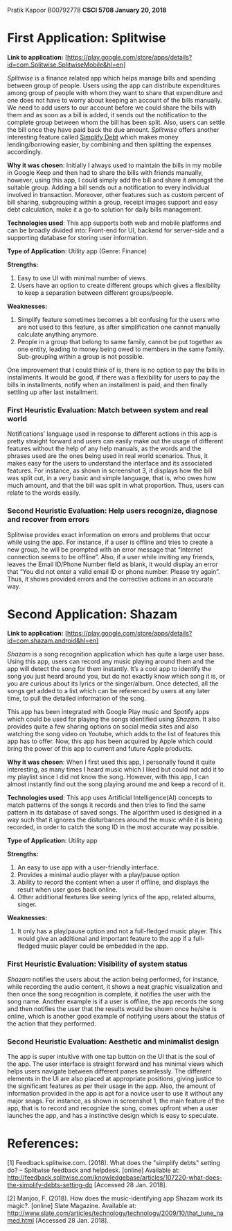 Pratik Kapoor
B00792778
**CSCI 5708
January 20, 2018**

# First Application: Splitwise
**Link to application:** [https://play.google.com/store/apps/details?id=com.Splitwise.SplitwiseMobile&hl=en]

*Splitwise* is a finance related app which helps manage bills and spending between group of people. Users using the app can distribute expenditures among group of people with whom they want to share that expenditure and one does not have to worry about keeping an account of the bills manually. We need to add users to our account before we could share the bills with them and as soon as a bill is added, it sends out the notification to the complete group between whom the bill has been split. Also, users can settle the bill once they have paid back the due amount.
*Splitwise* offers another interesting feature called [Simplify Debt](http://feedback.splitwise.com/knowledgebase/articles/107220-what-does-the-simplify-debts-setting-do) which makes money lending/borrowing easier, by combining and then splitting the expenses accordingly.

**Why it was chosen**: Initially I always used to maintain the bills in my mobile in Google Keep and then had to share the bills with friends manually, however, using this app, I could simply add the bill and share it amongst the suitable group. Adding a bill sends out a notification to every individual involved in transaction. Moreover, other features such as custom percent of bill sharing, subgrouping within a group, receipt images support and easy debt calculation, make it a go-to solution for daily bills management.

**Technologies used**: This app supports both web and mobile platforms and can be broadly divided into: Front-end for UI, backend for server-side and a supporting database for storing user information.

**Type of Application**: Utility app (Genre: Finance)

**Strengths:**
1.	Easy to use UI with minimal number of views.
2.	Users have an option to create different groups which gives a flexibility to keep a separation between different groups/people.

**Weaknesses:**
1.	Simplify feature sometimes becomes a bit confusing for the users who are not used to this feature, as after simplification one cannot manually calculate anything anymore.
2.	People in a group that belong to same family, cannot be put together as one entity, leading to money being owed to members in the same family. Sub-grouping within a group is not possible.

One improvement that I could think of is, there is no option to pay the bills in installments. It would be good, if there was a flexibility for users to pay the bills in installments, notify when an installment is paid, and then finally settling up after last installment.

### First Heuristic Evaluation: Match between system and real world
Notifications’ language used in response to different actions in this app is pretty straight forward and users can easily make out the usage of different features without the help of any help manuals, as the words and the phrases used are the ones being used in real world scenarios. Thus, it makes easy for the users to understand the interface and its associated features.
For instance, as shown in screenshot 3, it displays how the bill was split out, in a very basic and simple language, that is, who owes how much amount, and that the bill was split in what proportion. Thus, users can relate to the words easily.

### Second Heuristic Evaluation: Help users recognize, diagnose and recover from errors
Splitwise provides exact information on errors and problems that occur while using the app. For instance, if a user is offline and tries to create a new group, he will be prompted with an error message that “Internet connection seems to be offline”. Also, if a user while inviting any friends, leaves the Email ID/Phone Number field as blank, it would display an error that “You did not enter a valid email ID or phone number. Please try again”.
Thus, it shows provided errors and the corrective actions in an accurate way.



# Second Application: Shazam
**Link to application:** [https://play.google.com/store/apps/details?id=com.shazam.android&hl=en]

*Shazam* is a song recognition application which has quite a large user base. Using this app, users can record any music playing around them and the app will detect the song for them instantly. It’s a cool app to identify the song you just heard around you, but do not exactly know which song it is, or you are curious about its lyrics or the singer/album. Once detected, all the songs get added to a list which can be referenced by users at any later time, to pull the detailed information of the song.

This app has been integrated with Google Play music and Spotify apps which could be used for playing the songs identified using *Shazam*.
It also provides quite a few sharing options on social media sites and also watching the song video on Youtube, which adds to the list of features this app has to offer. Now, this app has been acquired by Apple which could bring the power of this app to current and future Apple products.

**Why it was chosen**: When I first used this app, I personally found it quite interesting, as many times I heard music which I liked but could not add it to my playlist since I did not know the song. However, with this app, I can almost instantly find out the song playing around me and keep a record of it.

**Technologies used**: This app uses Artificial Intelligence(AI) concepts to match patterns of the songs it records and then tries to find the same pattern in its database of saved songs. The algorithm used is designed in a way such that it ignores the disturbances around the music while it is being recorded, in order to catch the song ID in the most accurate way possible.

**Type of Application**: Utility app

**Strengths:**
1.	An easy to use app with a user-friendly interface.
2.	Provides a minimal audio player with a play/pause option
3.	Ability to record the content when a user if offline, and displays the result when user goes back online.
4.	Other additional features like seeing lyrics of the app, related albums, singer.

**Weaknesses:**
1.	It only has a play/pause option and not a full-fledged music player. This would give an additional and important feature to the app if a full-fledged music player could be embedded in the app.

### First Heuristic Evaluation: Visibility of system status
*Shazam* notifies the users about the action being performed, for instance, while recording the audio content, it shows a neat graphic visualization and then once the song recognition is complete, it notifies the user with the song name.
Another example is if a user is offline, the app records the song and then notifies the user that the results would be shown once he/she is online, which is another good example of notifying users about the status of the action that they performed.

### Second Heuristic Evaluation: Aesthetic and minimalist design
The app is super intuitive with one tap button on the UI that is the soul of the app. The user interface is straight forward and has minimal views which helps users navigate between different panes seamlessly. The different elements in the UI are also placed at appropriate positions, giving justice to the significant features as per their usage in the app.
Also, the amount of information provided in the app is apt for a novice user to use it without any major snags.
For instance, as shown in screenshot 1, the main feature of the app, that is to record and recognize the song, comes upfront when a user launches the app, and has a instinctive design which is easy to speculate.


# References:

[1] Feedback.splitwise.com. (2018). What does the "simplify debts" setting do? – Splitwise feedback and helpdesk. [online] Available at: http://feedback.splitwise.com/knowledgebase/articles/107220-what-does-the-simplify-debts-setting-do [Accessed 28 Jan. 2018].

[2] Manjoo, F. (2018). How does the music-identifying app Shazam work its magic?. [online] Slate Magazine. Available at: http://www.slate.com/articles/technology/technology/2009/10/that_tune_named.html [Accessed 28 Jan. 2018].